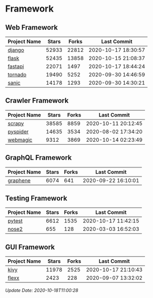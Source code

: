# Framework

## Web Framework

| Project Name | Stars | Forks | Last Commit |
| ------------ | ----- | ----- | ----------- |
| [django](https://github.com/django/django) | 52933 | 22812 | 2020-10-17 18:30:57 |
| [flask](https://github.com/pallets/flask) | 52435 | 13858 | 2020-10-15 21:08:37 |
| [fastapi](https://github.com/tiangolo/fastapi) | 22071 | 1497 | 2020-10-17 18:44:24 |
| [tornado](https://github.com/tornadoweb/tornado) | 19490 | 5252 | 2020-09-30 14:46:59 |
| [sanic](https://github.com/huge-success/sanic) | 14178 | 1293 | 2020-09-30 14:30:21 |

## Crawler Framework

| Project Name | Stars | Forks | Last Commit |
| ------------ | ----- | ----- | ----------- |
| [scrapy](https://github.com/scrapy/scrapy) | 38585 | 8859 | 2020-10-11 20:12:45 |
| [pyspider](https://github.com/binux/pyspider) | 14635 | 3534 | 2020-08-02 17:34:20 |
| [webmagic](https://github.com/code4craft/webmagic) | 9312 | 3869 | 2020-10-14 02:23:49 |

## GraphQL Framework

| Project Name | Stars | Forks | Last Commit |
| ------------ | ----- | ----- | ----------- |
| [graphene](https://github.com/graphql-python/graphene) | 6074 | 641 | 2020-09-22 16:10:01 |

## Testing Framework

| Project Name | Stars | Forks | Last Commit |
| ------------ | ----- | ----- | ----------- |
| [pytest](https://github.com/pytest-dev/pytest) | 6612 | 1535 | 2020-10-17 11:42:15 |
| [nose2](https://github.com/nose-devs/nose2) | 655 | 128 | 2020-03-03 16:52:03 |

## GUI Framework

| Project Name | Stars | Forks | Last Commit |
| ------------ | ----- | ----- | ----------- |
| [kivy](https://github.com/kivy/kivy) | 11978 | 2525 | 2020-10-17 21:10:43 |
| [flexx](https://github.com/flexxui/flexx) | 2423 | 228 | 2020-09-07 13:32:02 |

*Update Date: 2020-10-18T11:00:28*